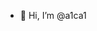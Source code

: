 - 👋 Hi, I’m @a1ca1


<!---
a1ca1/a1ca1 is a ✨ special ✨ repository because its `README.md` (this file) appears on your GitHub profile.
You can click the Preview link to take a look at your changes.
--->
